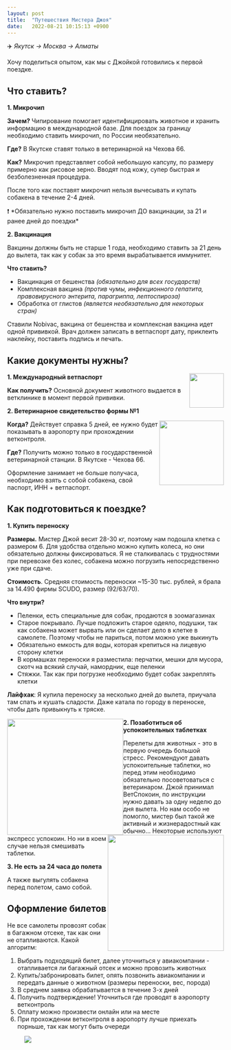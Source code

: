 ```yaml
---
layout: post
title:  "Путешествия Мистера Джоя"
date:   2022-08-21 10:15:13 +0900
---
```


✈️ *Якутск → Москва → Алматы*

Хочу поделиться опытом, как мы с Джойкой готовились к первой поездке. 


## Что ставить?

**1. Микрочип** 

**Зачем?** Чипирование помогает идентифицировать животное и хранить информацию в международной базе. Для поездок за границу необходимо ставить микрочип, по России необязательно.

**Где?** В Якутске ставят только в ветеринарной на Чехова 66.

**Как?** Микрочип представляет собой небольшую капсулу, по размеру примерно как рисовое зерно. Вводят под кожу, супер быстрая и безболезненная процедура.

После того как поставят микрочип нельзя вычесывать и купать собакена в течение 2-4 дней.

<aside>
❗ *Обязательно нужно поставить микрочип ДО вакцинации, за 21 и ранее дней до поездки*
</aside>

**2. Вакцинация** 

Вакцины должны быть не старше 1 года, необходимо ставить за 21 день до вылета, так как у собак за это время вырабатывается иммунитет.

**Что ставить?**

- Вакцинация от бешенства *(обязательно для всех государств)*
- Комплексная вакцина *(против чумы, инфекционного гепатита, правовирусного энтерита, парагриппа, лептоспироза)*
- Обработка от глистов *(является необязательно для некоторых стран)*

Ставили Nobivac, вакцина от бешенства и комплексная вакцина идет одной прививкой. Врач должен записать в ветпаспорт дату, приклеить наклейку, поставить подпись и печать.


## Какие документы нужны?

<div align="center">
<div style="float:right">
  <img src="{{ site.url }}/assets/images/Joy/IMAGE 2022-08-21 21:52:19.jpg" width="80"/> </div>
</div>

**1. Международный ветпаспорт**

**Как получить?** Основной документ животного выдается в ветклинике в момент первой прививки.

**2. Ветеринарное свидетельство формы №1**

<div align="center">
<div style="float:right">
  <img src="{{ site.url }}/assets/images/Joy/IMAGE 2022-08-21 21:52:25.jpg" width="150"/> </div>
</div>

**Когда?** Действует справка 5 дней, ее нужно будет показывать в аэропорту при прохождении ветконтроля. 

**Где?** Получить можно только в государственной ветеринарной станции. В Якутске - Чехова 66.

Оформление занимает не больше получаса, необходимо взять с собой собакена, свой паспорт, ИНН + ветпаспорт.


## Как подготовиться к поездке?

**1. Купить переноску** 

**Размеры.** Мистер Джой весит 28-30 кг, поэтому нам подошла клетка с размером 6. Для удобства отдельно можно купить колеса, но они обязательно должны фиксироваться. 
Я не сталкивалась с трудностями при перевозке без колес, собакена можно погрузить непосредственно уже при сдаче.

**Стоимость**. Средняя стоимость переноски ~15-30 тыс. рублей, я брала за 14.490 фирмы SCUDO, размер (92/63/70).

**Что внутри?** 

- Пеленки, есть специальные для собак, продаются в зоомагазинах
- Старое покрывало. Лучше подложить старое одеяло, подушки, так как собакена может вырвать или он сделает дело в клетке в самолете. Поэтому чтобы не париться, потом можно уже выкинуть
- Обязательно емкость для воды, которая крепиться на лицевую сторону клетки
- В кормашках переноски я разместила: перчатки, мешки для мусора, скотч на всякий случай, намордник, еще пеленки
- Стяжки. Так как при погрузке необходимо будет собак закреплять клетки

**Лайфхак**: Я купила переноску за несколько дней до вылета, приучала там спать и кушать сладости. Даже катала по городу в переноске, чтобы дать привыкнуть к тряске. 


<div align="center">
<div style="float:left">
  <img src="{{ site.url }}/assets/images/Joy/photo_2022-08-21 21.18.44.jpeg" width="270"/> </div>
<div style="float:right">
  <img src="{{ site.url }}/assets/images/Joy/photo_2022-08-21 21.18.21.jpeg" width="270"/> </div>
</div>


**2. Позаботиться об успокоительных таблетках**

Перелеты для животных - это в первую очередь большой стресс. Рекомендуют давать успокоительные таблетки, но перед этим необходимо обязательно посоветоваться с ветеринаром. Джой принимал ВетСпокоин, по инструкции нужно давать за одну неделю до дня вылета. Но нам особо не помогло, мистер был такой же активный и жизнерадостный как обычно... Некоторые используют экспресс успокоин. Но ни в коем случае нельзя смешивать таблетки.

**3. Не есть за 24 часа до полета**

А также выгулять собакена перед полетом, само собой.

## Оформление билетов

Не все самолеты провозят собак в багажном отсеке, так как они не отапливаются. Какой алгоритм:

1. Выбрать подходящий билет, далее уточниться у авиакомпании - отапливается ли багажный отсек и можно провозить животных
2. Купить/забронировать билет, опять позвонить авиакомпании и передать данные о животном (размеры переноски, вес, порода)
3. В среднем заявка обрабатывается в течение 3-х дней 
4. Получить подтверждение! Уточниться где проводят в аэропорту ветконтроль
5. Оплату можно произвести онлайн или на месте
6. При прохождении ветконтроля в аэропорту лучше приехать порньше, так как могут быть очереди

<figure>
  <img src="{{ site.url }}/assets/images/Joy/photo_2022-08-21 21.18.50.jpeg" data-action="zoom" />
</figure>




